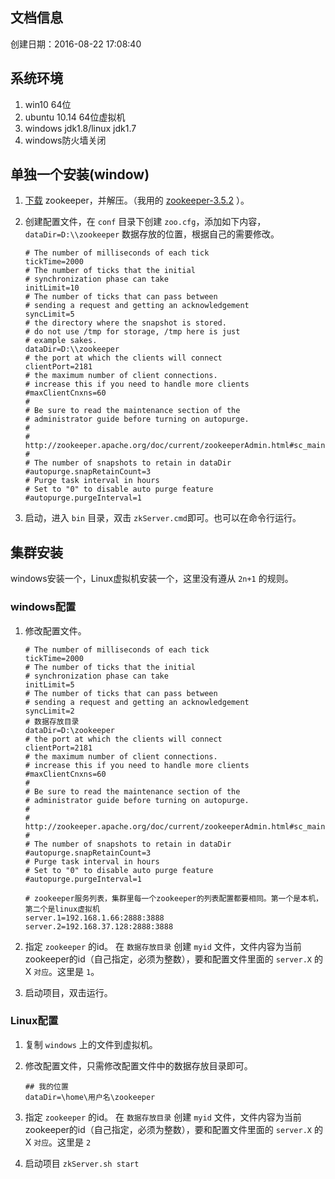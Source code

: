 ## 文档信息

创建日期：2016-08-22 17:08:40 

## 系统环境

1. win10 64位
2. ubuntu 10.14 64位虚拟机
3. windows jdk1.8/linux jdk1.7
4. windows防火墙关闭

## 单独一个安装(window)

1. [下载](http://zookeeper.apache.org/releases.html) zookeeper，并解压。（我用的 [zookeeper-3.5.2](http://apache.org/dist/zookeeper/) ）。

2. 创建配置文件，在 `conf` 目录下创建 `zoo.cfg`，添加如下内容，`dataDir=D:\\zookeeper` 数据存放的位置，根据自己的需要修改。

    ```
    # The number of milliseconds of each tick
    tickTime=2000
    # The number of ticks that the initial 
    # synchronization phase can take
    initLimit=10
    # The number of ticks that can pass between 
    # sending a request and getting an acknowledgement
    syncLimit=5
    # the directory where the snapshot is stored.
    # do not use /tmp for storage, /tmp here is just 
    # example sakes.
    dataDir=D:\\zookeeper
    # the port at which the clients will connect
    clientPort=2181
    # the maximum number of client connections.
    # increase this if you need to handle more clients
    #maxClientCnxns=60
    #
    # Be sure to read the maintenance section of the 
    # administrator guide before turning on autopurge.
    #
    # http://zookeeper.apache.org/doc/current/zookeeperAdmin.html#sc_maintenance
    #
    # The number of snapshots to retain in dataDir
    #autopurge.snapRetainCount=3
    # Purge task interval in hours
    # Set to "0" to disable auto purge feature
    #autopurge.purgeInterval=1
    ```

3. 启动，进入 `bin` 目录，双击 `zkServer.cmd`即可。也可以在命令行运行。

## 集群安装

windows安装一个，Linux虚拟机安装一个，这里没有遵从 `2n+1` 的规则。

### windows配置

1. 修改配置文件。

    ```
    # The number of milliseconds of each tick
    tickTime=2000
    # The number of ticks that the initial 
    # synchronization phase can take
    initLimit=5
    # The number of ticks that can pass between 
    # sending a request and getting an acknowledgement
    syncLimit=2
    # 数据存放目录
    dataDir=D:\zookeeper
    # the port at which the clients will connect
    clientPort=2181
    # the maximum number of client connections.
    # increase this if you need to handle more clients
    #maxClientCnxns=60
    #
    # Be sure to read the maintenance section of the 
    # administrator guide before turning on autopurge.
    #
    # http://zookeeper.apache.org/doc/current/zookeeperAdmin.html#sc_maintenance
    #
    # The number of snapshots to retain in dataDir
    #autopurge.snapRetainCount=3
    # Purge task interval in hours
    # Set to "0" to disable auto purge feature
    #autopurge.purgeInterval=1

    # zookeeper服务列表，集群里每一个zookeeper的列表配置都要相同。第一个是本机，第二个是linux虚拟机
    server.1=192.168.1.66:2888:3888
    server.2=192.168.37.128:2888:3888
    ```

2. 指定 `zookeeper` 的id。
在 `数据存放目录` 创建 `myid` 文件，文件内容为当前zookeeper的id（自己指定，必须为整数），要和配置文件里面的 `server.X` 的 X `对应`。这里是 `1`。

3. 启动项目，双击运行。

### Linux配置

1. 复制 `windows` 上的文件到虚拟机。

2. 修改配置文件，只需修改配置文件中的数据存放目录即可。

    ```
    ## 我的位置
    dataDir=\home\用户名\zookeeper
    ```

3. 指定 `zookeeper` 的id。
在 `数据存放目录` 创建 `myid` 文件，文件内容为当前zookeeper的id（自己指定，必须为整数），要和配置文件里面的 `server.X` 的 X `对应`。这里是 `2`

4. 启动项目 `zkServer.sh start`